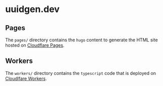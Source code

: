 # uuidgen.dev

## Pages

The `pages/` directory contains the `hugo` content to generate the HTML site hosted on [Cloudflare Pages](https://pages.cloudflare.com/).

## Workers

The `workers/` directory contains the `typescript` code that is deployed on [Cloudlfare Workers](https://workers.cloudflare.com/).
